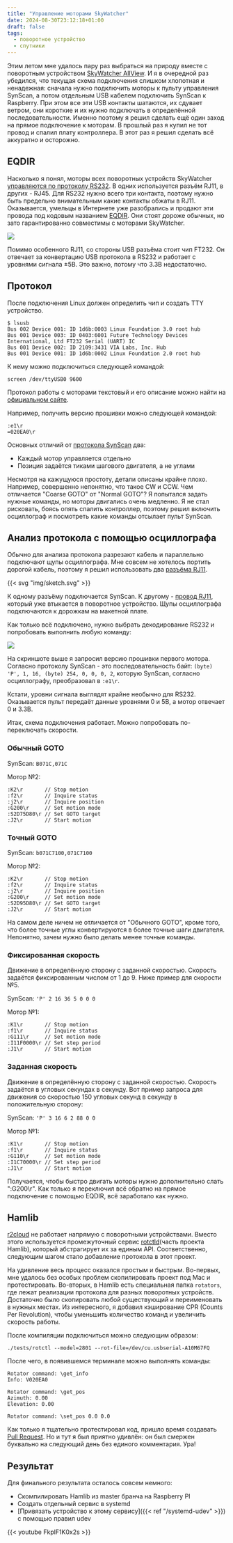 ```yaml
---
title: "Управление моторами SkyWatcher"
date: 2024-08-30T23:12:18+01:00
draft: false
tags:
  - поворотное устройство
  - спутники
---
```


Этим летом мне удалось пару раз выбраться на природу вместе с поворотным устройством [SkyWatcher AllView](http://skywatcher.com/product/allview-mount/). И я в очередной раз убедился, что текущая схема подключения слишком хлопотная и ненадежная: сначала нужно подключить моторы к пульту управления SynScan, а потом отдельным USB кабелем подключить SynScan к Raspberry. При этом все эти USB контакты шатаются, их сдувает ветром, они короткие и их нужно подключать в определённой последовательности. Именно поэтому я решил сделать ещё один заход на прямое подключение к моторам. В прошлый раз я купил не тот провод и спалил плату контроллера. В этот раз я решил сделать всё аккуратно и осторожно. 

## EQDIR

Насколько я понял, моторы всех поворотных устройств SkyWatcher [управляются по протоколу RS232](https://eq-mod.sourceforge.net/eqdirect2.htm). В одних используется разъём RJ11, в других - RJ45. Для RS232 нужно всего три контакта, поэтому нужно быть предельно внимательным какие контакты обжаты в RJ11. Оказывается, умельцы в Интернете уже разобрались и продают эти провода под кодовым названием [EQDIR](https://www.amazon.co.uk/dp/B08DG7KKNV). Они стоят дороже обычных, но зато гарантированно совместимы с моторами SkyWatcher.

![](img/1.jpg)

Помимо особенного RJ11, со стороны USB разъёма стоит чип FT232. Он отвечает за конвертацию USB протокола в RS232 и работает с уровнями сигнала ±5В. Это важно, потому что 3.3В недостаточно.

## Протокол

После подключения Linux должен определить чип и создать TTY устройство.

```
$ lsusb
Bus 002 Device 001: ID 1d6b:0003 Linux Foundation 3.0 root hub
Bus 001 Device 003: ID 0403:6001 Future Technology Devices International, Ltd FT232 Serial (UART) IC
Bus 001 Device 002: ID 2109:3431 VIA Labs, Inc. Hub
Bus 001 Device 001: ID 1d6b:0002 Linux Foundation 2.0 root hub
```

К нему можно подключиться следующей командой:

```
screen /dev/ttyUSB0 9600
```

Протокол работы с моторами текстовый и его описание можно найти на [официальном сайте](https://inter-static.skywatcher.com/downloads/skywatcher_motor_controller_command_set.pdf).

Например, получить версию прошивки можно следующей командой:

```
:e1\r
=020EA0\r
```

Основных отличий от [протокола SynScan](https://inter-static.skywatcher.com/downloads/synscanserialcommunicationprotocol_version33.pdf) два:

 * Каждый мотор управляется отдельно
 * Позиция задаётся тиками шагового двигателя, а не углами

Несмотря на кажущуюся простоту, детали описаны крайне плохо. Например, совершенно непонятно, что такое CW и CCW. Чем отличается "Coarse GOTO" от "Normal GOTO"? Я попытался задать нужные команды, но моторы двигались очень медленно. Я не стал рисковать, боясь опять спалить контроллер, поэтому решил включить осциллограф и посмотреть какие команды отсылает пульт SynScan.

## Анализ протокола с помощью осциллографа

Обычно для анализа протокола разрезают кабель и параллельно подключают щупы осциллографа. Мне совсем не хотелось портить дорогой кабель, поэтому я решил использовать два [разъёма RJ11](https://thepihut.com/products/rj11-breakout-board).

{{< svg "img/sketch.svg" >}}

К одному разъёму подключается SynScan. К другому - [провод RJ11](https://thepihut.com/products/rj11-cable), который уже втыкается в поворотное устройство. Щупы осциллографа подключаются к дорожкам на макетной плате.

Как только всё подключено, нужно выбрать декодирование RS232 и попробовать выполнить любую команду:

![](img/rigol.png)

На скриншоте выше я запросил версию прошивки первого мотора. Согласно протоколу SynScan - это последовательность байт: ```(byte) 'P', 1, 16, (byte) 254, 0, 0, 0, 2```, которую SynScan, согласно осциллографу, преобразовал в ```:e1\r```.

Кстати, уровни сигнала выглядят крайне необычно для RS232. Оказывается пульт передаёт данные уровнями 0 и 5В, а мотор отвечает 0 и 3.3В.

Итак, схема подключения работает. Можно попробовать по-переключать скорости.

### Обычный GOTO  

SynScan: ```B071C,071C``` 

Мотор №2:

```
:K2\r		// Stop motion
:f2\r		// Inquire status
:j2\r		// Inquire position
:G200\r		// Set motion mode
:S2D75D80\r	// Set GOTO target
:J2\r		// Start motion
```

### Точный GOTO

SynScan: ```b071C7100,071C7100``` 

Мотор №2:

```
:K2\r		// Stop motion
:f2\r		// Inquire status
:j2\r		// Inquire position
:G200\r		// Set motion mode
:S2D95D80\r	// Set GOTO target
:J2\r		// Start motion
```

На самом деле ничем не отличается от "Обычного GOTO", кроме того, что более точные углы конвертируются в более точные шаги двигателя. Непонятно, зачем нужно было делать менее точные команды.

### Фиксированная скорость

Движение в определённую сторону с заданной скоростью. Скорость задаётся фиксированным числом от 1 до 9. Ниже пример для скорости №5.

SynScan: ```'P' 2 16 36 5 0 0 0``` 

Мотор №1:

```
:K1\r		// Stop motion
:f1\r		// Inquire status
:G111\r		// Set motion mode
:I11F0000\r	// Set step period
:J1\r		// Start motion
```

### Заданная скорость

Движение в определённую сторону с заданной скоростью. Скорость задаётся в угловых секундах в секунду. Вот пример запроса для движения со скоростью 150 угловых секунд в секунду в положительную сторону:

SynScan: ```'P' 3 16 6 2 88 0 0``` 

Мотор №1:

```
:K1\r		// Stop motion
:f1\r		// Inquire status
:G110\r		// Set motion mode
:I1C70000\r	// Set step period
:J1\r		// Start motion
```

Получается, чтобы быстро двигать моторы нужно дополнительно слать ":G200\r". Как только я переключил всё обратно на прямое подключение с помощью EQDIR, всё заработало как нужно.

## Hamlib

[r2cloud](https://github.com/dernasherbrezon/r2cloud) не работает напрямую с поворотными устройствами. Вместо этого используется промежуточный сервис [rotctld](https://manpages.ubuntu.com/manpages/trusty/man8/rotctld.8.html)(часть проекта Hamlib), который абстрагирует их за единым API. Соответственно, следующим шагом стало добавление протокола в этот проект.

На удивление весь процесс оказался простым и быстрым. Во-первых, мне удалось без особых проблем скопилировать проект под Mac и протестировать. Во-вторых, в Hamlib есть специальная папка ```rotators```, где лежат реализации протокола для разных поворотных устройств. Достаточно было скопировать любой существующий и переименовать в нужных местах. Из интересного, я добавил кэширование CPR (Counts Per Revolution), чтобы уменьшить количество команд и увеличить скорость работы.

После компиляции подключиться можно следующим образом:

```
./tests/rotctl --model=2801 --rot-file=/dev/cu.usbserial-A10M67FQ
```

После чего, в появившемся терминале можно выполнять команды:

```
Rotator command: \get_info
Info: V020EA0

Rotator command: \get_pos
Azimuth: 0.00
Elevation: 0.00

Rotator command: \set_pos 0.0 0.0
```

Как только я тщательно протестировал код, пришло время создавать [Pull Request](https://github.com/Hamlib/Hamlib/pull/1603). Но и тут я был приятно удивлён: он был смержен буквально на следующий день без единого комментария. Ура!

## Результат

Для финального результата осталось совсем немного:

 * Скомпилировать Hamlib из master бранча на Raspberry PI
 * Создать отдельный сервис в systemd
 * [Привязать устройство к этому сервису]({{< ref "/systemd-udev" >}}) с помощью правил udev

{{< youtube FkplF1K0x2s >}}
